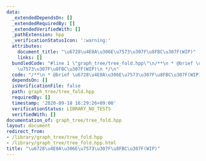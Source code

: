 ```yaml
---
data:
  _extendedDependsOn: []
  _extendedRequiredBy: []
  _extendedVerifiedWith: []
  _pathExtension: hpp
  _verificationStatusIcon: ':warning:'
  attributes:
    document_title: "\u6728\u4E0A\u306E\u7573\u307F\u8FBC\u307F(WIP)"
    links: []
  bundledCode: "#line 1 \"graph_tree/tree_fold.hpp\"\n/**\n * @brief \u6728\u4E0A\u306E\
    \u7573\u307F\u8FBC\u307F(WIP)\n */\n"
  code: "/**\n * @brief \u6728\u4E0A\u306E\u7573\u307F\u8FBC\u307F(WIP)\n */"
  dependsOn: []
  isVerificationFile: false
  path: graph_tree/tree_fold.hpp
  requiredBy: []
  timestamp: '2020-09-18 16:29:26+09:00'
  verificationStatus: LIBRARY_NO_TESTS
  verifiedWith: []
documentation_of: graph_tree/tree_fold.hpp
layout: document
redirect_from:
- /library/graph_tree/tree_fold.hpp
- /library/graph_tree/tree_fold.hpp.html
title: "\u6728\u4E0A\u306E\u7573\u307F\u8FBC\u307F(WIP)"
---
```

